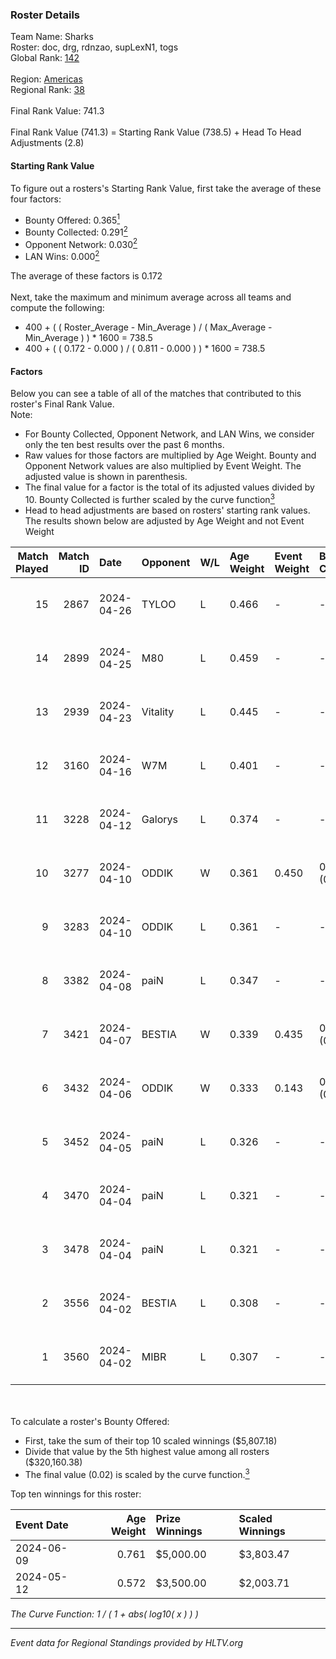 ### Roster Details<br />
Team Name: Sharks<br />
Roster: doc, drg, rdnzao, supLexN1, togs<br />
Global Rank: [142](../standings_global.md)<br />
<br />
Region: [Americas]( ../standings_americas.md)<br />
Regional Rank: [38]( ../standings_americas.md)<br />
<br />
Final Rank Value:  741.3<br />
<br />
Final Rank Value (741.3) = Starting Rank Value (738.5) + Head To Head Adjustments (2.8)<br />

#### Starting Rank Value<br />
To figure out a rosters's Starting Rank Value, first take the average of these four factors:<br />
- Bounty Offered: 0.365[<sup>1</sup>](#table2)
- Bounty Collected: 0.291[<sup>2</sup>](#table1)
- Opponent Network: 0.030[<sup>2</sup>](#table1)
- LAN Wins: 0.000[<sup>2</sup>](#table1)

The average of these factors is 0.172<br />
<br />
Next, take the maximum and minimum average across all teams and compute the following:<br />
- 400 + ( ( Roster_Average - Min_Average ) / ( Max_Average - Min_Average ) ) * 1600 = 738.5
- 400 + ( ( 0.172 - 0.000 ) / ( 0.811 - 0.000 ) ) * 1600 = 738.5


#### Factors<br />
Below you can see a table of all of the matches that contributed to this roster's Final Rank Value.<br />
Note:<br />

- For Bounty Collected, Opponent Network, and LAN Wins, we consider only the ten best results over the past 6 months.
- Raw values for those factors are multiplied by Age Weight. Bounty and Opponent Network values are also multiplied by Event Weight. The adjusted value is shown in parenthesis.
- The final value for a factor is the total of its adjusted values divided by 10. Bounty Collected is further scaled by the curve function[<sup>3</sup>](#curveFunction)
- Head to head adjustments are based on rosters' starting rank values. The results shown below are adjusted by Age Weight and not Event Weight
<span id="table1"></span><br />


| Match Played | Match ID | Date       | Opponent | W/L | Age Weight | Event Weight | Bounty Collected | Opponent Network | LAN Wins  | H2H Adj. | Roster                            |
| -: | -: | :- | :- | :- | :- | :- | :- | :- | :- | -: | :- |
|           15 |     2867 | 2024-04-26 | TYLOO    | L   | 0.466      | -            | -                | -                | -         |    -7.46 | doc, drg, rdnzao, supLexN1, togs  |
|           14 |     2899 | 2024-04-25 | M80      | L   | 0.459      | -            | -                | -                | -         |    -1.19 | doc, drg, rdnzao, supLexN1, togs  |
|           13 |     2939 | 2024-04-23 | Vitality | L   | 0.445      | -            | -                | -                | -         |    -0.03 | doc, drg, rdnzao, supLexN1, togs  |
|           12 |     3160 | 2024-04-16 | W7M      | L   | 0.401      | -            | -                | -                | -         |    -5.31 | doc, drg, rdnzao, supLexN1, togs  |
|           11 |     3228 | 2024-04-12 | Galorys  | L   | 0.374      | -            | -                | -                | -         |    -4.02 | doc, drg, rdnzao, supLexN1, togs  |
|           10 |     3277 | 2024-04-10 | ODDIK    | W   | 0.361      | 0.450        | 0.097 (0.016)    | 0.822 (0.134)    | 0 (0.000) |     8.93 | doc, drg, lukiz, rdnzao, supLexN1 |
|            9 |     3283 | 2024-04-10 | ODDIK    | L   | 0.361      | -            | -                | -                | -         |    -2.46 | doc, drg, lukiz, rdnzao, supLexN1 |
|            8 |     3382 | 2024-04-08 | paiN     | L   | 0.347      | -            | -                | -                | -         |    -0.10 | doc, drg, rdnzao, supLexN1, togs  |
|            7 |     3421 | 2024-04-07 | BESTIA   | W   | 0.339      | 0.435        | 0.112 (0.016)    | 0.880 (0.129)    | 0 (0.000) |     8.28 | doc, drg, rdnzao, supLexN1, togs  |
|            6 |     3432 | 2024-04-06 | ODDIK    | W   | 0.333      | 0.143        | 0.097 (0.005)    | 0.822 (0.039)    | 0 (0.000) |     8.64 | doc, drg, gafolo, supLexN1, togs  |
|            5 |     3452 | 2024-04-05 | paiN     | L   | 0.326      | -            | -                | -                | -         |    -0.08 | doc, drg, gafolo, supLexN1, togs  |
|            4 |     3470 | 2024-04-04 | paiN     | L   | 0.321      | -            | -                | -                | -         |    -0.08 | doc, drg, gafolo, supLexN1, togs  |
|            3 |     3478 | 2024-04-04 | paiN     | L   | 0.321      | -            | -                | -                | -         |    -0.08 | doc, drg, gafolo, supLexN1, togs  |
|            2 |     3556 | 2024-04-02 | BESTIA   | L   | 0.308      | -            | -                | -                | -         |    -1.97 | doc, drg, rdnzao, supLexN1, togs  |
|            1 |     3560 | 2024-04-02 | MIBR     | L   | 0.307      | -            | -                | -                | -         |    -0.26 | doc, drg, rdnzao, supLexN1, togs  |

<br />
<span id="table2"></span><br />
To calculate a roster's Bounty Offered:<br />

- First, take the sum of their top 10 scaled winnings ($5,807.18)
- Divide that value by the 5th highest value among all rosters ($320,160.38)
- The final value (0.02) is scaled by the curve function.[<sup>3</sup>](#curveFunction)

Top ten winnings for this roster:<br />

| Event Date | Age Weight | Prize Winnings | Scaled Winnings |
| :- | -: | :- | :- |
| 2024-06-09 |      0.761 | $5,000.00      | $3,803.47       |
| 2024-05-12 |      0.572 | $3,500.00      | $2,003.71       |


<span id="curveFunction"></span>_The Curve Function: 1 / ( 1 + abs( log10( x ) ) )_<br />

---
_Event data for Regional Standings provided by HLTV.org_<br />

